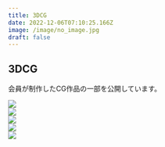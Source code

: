 ```yaml
---
title: 3DCG
date: 2022-12-06T07:10:25.166Z
image: /image/no_image.jpg
draft: false
---
```

## 3DCG

会員が制作したCG作品の一部を公開しています。  

<div class="illust-container">
    <div class="illust-button"><img id="grid-5*" onclick="clickedImage('grid-5*');" src="/image/VRcG_2022_01.png"></div
    <div class="illust-button"><img id="grid-4*" onclick="clickedImage('grid-4*');" src="/image/VRcG_2022_02.png"></div>
    <div class="illust-button"><img id="grid-3*" onclick="clickedImage('grid-3*');" src="/image/VRcG_2022_03.png"></div>
    <div class="illust-button"><img id="grid-2*" onclick="clickedImage('grid-2*');" src="/image/VRcG_2022_04.png"></div>
    <div class="illust-button"><img id="grid-1*" onclick="clickedImage('grid-1*');" src="/image/VRcG_2022_05.png"></div>
</div>

<div class="popup" id="js-popup">
    <div class="popup-inner">
        <a><img id="popup-image" src=""></a>
    </div>
    <div class="black-background" id="js-black-bg"></div>
</div>

<style type="text/css">
.popup {
  position: fixed;
  left: 0;
  top: 0;
  width: 100%;
  height: 100%;
  z-index: 9999;
  opacity: 0;
  visibility: hidden;
  transition: .6s;
}
.popup.is-show {
  opacity: 1;
  visibility: visible;
}
.popup-inner {
  position: absolute;
  left: 50%;
  top: 50%;
  transform: translate(-50%,-50%);
  width: 80%;
  max-width: 600px;
  padding: 50px;
  background-color: #fff;
  z-index: 2;
}
.popup-inner img {
  width: 100%;
}
.black-background {
  position: absolute;
  left: 0;
  top: 0;
  width: 100%;
  height: 100%;
  background-color: rgba(0,0,0,.8);
  z-index: 1;
  cursor: pointer;
}
</style>
<script type="text/javascript" src="/js/popupImage.js"></script>